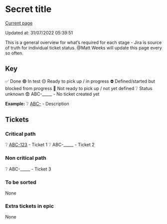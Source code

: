 # Secret title

[Current page](https://abc.atlassian.net/wiki/spaces/)

Updated at: 31/07/2022 05:39:51

This is a general overview for what’s required for each stage - Jira is source of truth for individual ticket status. @Matt Weeks will update this page every so often.

## Key

✅ Done
🟣 In test
🟡 Ready to pick up / in progress
⛔ Defined/started but blocked from progress
📝 Not ready to pick up / not yet defined
❔ Status unknown 😨
ABC-_____ - No ticket created yet

**Example:**
❔ [ABC-](https://abc.atlassian.net/browse/ABC-) - Description

## Tickets

### Critical path

❔ [ABC-123](https://abc.atlassian.net/browse/ABC-123) - Ticket 1
❔ ABC-_____ - Ticket 2

### Non critical path

❔ ABC-_____ - Ticket 3

### To be sorted

None

### Extra tickets in epic

None
